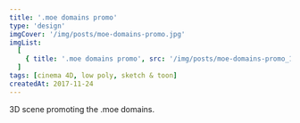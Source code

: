 ```yaml
---
title: '.moe domains promo'
type: 'design'
imgCover: '/img/posts/moe-domains-promo.jpg'
imgList:
  [
    { title: '.moe domains promo', src: '/img/posts/moe-domains-promo_1.jpg' },
  ]
tags: [cinema 4D, low poly, sketch & toon]
createdAt: 2017-11-24
---
```

3D scene promoting the .moe domains.
<!--more-->